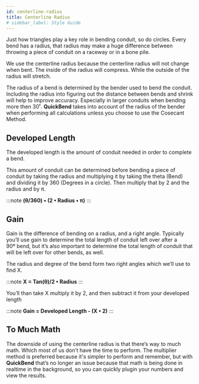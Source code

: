 ```yaml
---
id: centerline-radius
title: Centerline Radius
# sidebar_label: Style Guide
---
```


Just how triangles play a key role in bending conduit, so do circles. Every bend has a radius, that radius may make a huge difference between throwing a piece of conduit on a raceway or in a bone pile.

We use the centerline radius because the centerline radius will not change when bent. The inside of the radius will compress. While the outside of the radius will stretch.

The radius of a bend is determined by the bender used to bend the conduit. Including the radius into figuring out the distance between bends and shrink will help to improve accuracy. Especially in larger conduits when bending more then 30˚. **QuickBend** takes into account of the radius of the bender when performing all calculations unless you choose to use the Cosecant Method.

## Developed Length

The developed length is the amount of conduit needed in order to complete a bend.

This amount of conduit can be determined before bending a piece of conduit by taking the radius and multiplying it by taking the theta (Bend) and dividing it by 360 (Degrees in a circle). Then multiply that by 2 and the radius and by π.

:::note
**(θ/360) • (2 • Radius • π)**
:::

## Gain

Gain is the difference of bending on a radius, and a right angle. Typically you’ll use gain to determine the total length of conduit left over after a 90º bend, but it’s also important to determine the total length of conduit that will be left over for other bends, as well.

The radius and degree of the bend form two right angles which we’ll use to find X.

:::note
**X = Tan(θ)/2 • Radius**
:::

You’ll than take X multiply it by 2, and then subtract it from your developed length

:::note
**Gain = Developed Length - (X • 2)**
:::

## To Much Math

The downside of using the centerline radius is that there’s way to much math. Which most of us don’t have the time to perform. The multiplier method is preferred because it's simpler to perform and remember, but with **QuickBend** that’s no longer an issue because that math is being done in realtime in the background, so you can quickly plugin your numbers and view the results.
